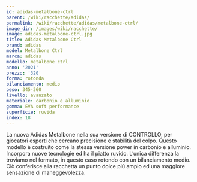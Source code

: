 ```yaml
---
id: adidas-metalbone-ctrl
parent: /wiki/racchette/adidas/
permalink: /wiki/racchette/adidas/metalbone-ctrl/
image_dir: /images/wiki/racchette/
image: adidas-metalbone-ctrl.jpg
title: Adidas Metalbone Ctrl
brand: adidas
model: Metalbone Ctrl
marca: adidas
modello: metalbone ctrl
anno: '2021'
prezzo: '320'
forma: rotonda
bilanciamento: medio
peso: 345-360
livello: avanzato
materiale: carbonio e alluminio
gomma: EVA soft performance
superficie: ruvida
index: 18
---
```

La nuova Adidas Metalbone nella sua versione di CONTROLLO, per giocatori esperti che cercano precisione e stabilità del colpo. Questo modello è costruito come la stessa  versione power in carbonio e alluminio. Incorpora nuove tecnologie ed ha il piatto ruvido. L’unica differenza la troviamo nel formato, in questo caso rotondo con un bilanciamento medio. Ciò conferisce alla racchetta un punto dolce più ampio ed una maggiore sensazione di maneggevolezza.